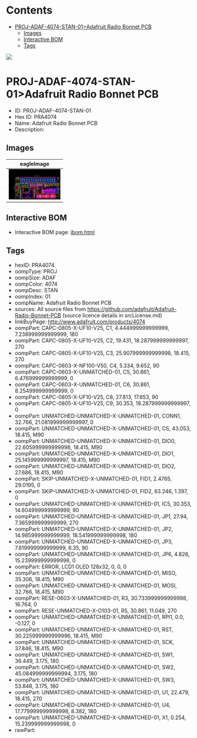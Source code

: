 



Contents
========

* [PROJ-ADAF-4074-STAN-01>Adafruit Radio Bonnet PCB](#proj-adaf-4074-stan-01adafruit-radio-bonnet-pcb)
	* [Images](#images)
	* [Interactive BOM](#interactive-bom)
	* [Tags](#tags)
  
![][im]
# PROJ-ADAF-4074-STAN-01>Adafruit Radio Bonnet PCB

- ID: PROJ-ADAF-4074-STAN-01
- Hex ID: PRA4074
- Name: Adafruit Radio Bonnet PCB
- Description: 

## Images
  
  

|eagleImage|
| :---: |
|[![eagleImage](eagleImage_140.png)](eagleImage_600.png)|

## Interactive BOM

- Interactive BOM page: [ibom.html](kicad/bom/ibom.html)

## Tags

- hexID: PRA4074
- oompType: PROJ
- oompSize: ADAF
- oompColor: 4074
- oompDesc: STAN
- oompIndex: 01
- oompName: Adafruit Radio Bonnet PCB
- sources: All source files from https://github.com/adafruit/Adafruit-Radio-Bonnet-PCB (source licence details in srcLicense.md)
- linkBuyPage: http://www.adafruit.com/products/4074
- oompPart: CAPC-0805-X-UF10-V25, C1, 4.444999999999999, 7.238999999999999, 180
- oompPart: CAPC-0805-X-UF10-V25, C2, 19.431, 18.287999999999997, 270
- oompPart: CAPC-0805-X-UF10-V25, C3, 25.907999999999998, 18.415, 270
- oompPart: CAPC-0603-X-NF100-V50, C4, 5.334, 9.652, 90
- oompPart: CAPC-0603-X-UNMATCHED-01, C5, 30.861, 6.476999999999999, 0
- oompPart: CAPC-0603-X-UNMATCHED-01, C6, 30.861, 8.254999999999999, 0
- oompPart: CAPC-0805-X-UF10-V25, C8, 27.813, 17.653, 90
- oompPart: CAPC-0805-X-UF10-V25, C9, 30.353, 18.287999999999997, 0
- oompPart: UNMATCHED-UNMATCHED-X-UNMATCHED-01, CONN1, 32.766, 21.081999999999997, 0
- oompPart: UNMATCHED-UNMATCHED-X-UNMATCHED-01, CS, 43.053, 18.415, M90
- oompPart: UNMATCHED-UNMATCHED-X-UNMATCHED-01, DIO0, 22.605999999999998, 18.415, M90
- oompPart: UNMATCHED-UNMATCHED-X-UNMATCHED-01, DIO1, 25.145999999999997, 18.415, M90
- oompPart: UNMATCHED-UNMATCHED-X-UNMATCHED-01, DIO2, 27.686, 18.415, M90
- oompPart: SKIP-UNMATCHED-X-UNMATCHED-01, FID1, 2.4765, 29.0195, 0
- oompPart: SKIP-UNMATCHED-X-UNMATCHED-01, FID2, 63.246, 1.397, 0
- oompPart: UNMATCHED-UNMATCHED-X-UNMATCHED-01, IC5, 30.353, 14.604999999999999, 90
- oompPart: UNMATCHED-UNMATCHED-X-UNMATCHED-01, JP1, 27.94, 7.365999999999999, 270
- oompPart: UNMATCHED-UNMATCHED-X-UNMATCHED-01, JP2, 14.985999999999999, 18.541999999999998, 180
- oompPart: UNMATCHED-UNMATCHED-X-UNMATCHED-01, JP3, 7.619999999999999, 6.35, 90
- oompPart: UNMATCHED-UNMATCHED-X-UNMATCHED-01, JP6, 4.826, 15.239999999999998, 0
- oompPart: ERROR, LCD1 OLED 128x32, 0, 0, 0
- oompPart: UNMATCHED-UNMATCHED-X-UNMATCHED-01, MISO, 35.306, 18.415, M90
- oompPart: UNMATCHED-UNMATCHED-X-UNMATCHED-01, MOSI, 32.766, 18.415, M90
- oompPart: RESE-0603-X-UNMATCHED-01, R3, 30.733999999999998, 16.764, 0
- oompPart: RESE-UNMATCHED-X-O103-01, R5, 30.861, 11.049, 270
- oompPart: UNMATCHED-UNMATCHED-X-UNMATCHED-01, RPI1, 0.0, -0.127, 0
- oompPart: UNMATCHED-UNMATCHED-X-UNMATCHED-01, RST, 30.225999999999996, 18.415, M90
- oompPart: UNMATCHED-UNMATCHED-X-UNMATCHED-01, SCK, 37.846, 18.415, M90
- oompPart: UNMATCHED-UNMATCHED-X-UNMATCHED-01, SW1, 36.449, 3.175, 180
- oompPart: UNMATCHED-UNMATCHED-X-UNMATCHED-01, SW2, 45.084999999999994, 3.175, 180
- oompPart: UNMATCHED-UNMATCHED-X-UNMATCHED-01, SW3, 53.848, 3.175, 180
- oompPart: UNMATCHED-UNMATCHED-X-UNMATCHED-01, U1, 22.479, 18.415, 270
- oompPart: UNMATCHED-UNMATCHED-X-UNMATCHED-01, U4, 17.779999999999998, 8.382, 180
- oompPart: UNMATCHED-UNMATCHED-X-UNMATCHED-01, X1, 0.254, 15.239999999999998, 0
- rawPart: 



[im]: eagleImage_450.png
